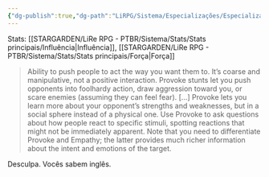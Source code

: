 ```yaml
---
{"dg-publish":true,"dg-path":"LiRPG/Sistema/Especializações/Especializações existentes/Afronta.md","permalink":"/li-rpg/sistema/especializacoes/especializacoes-existentes/afronta/","created":"2025-01-11T01:32:05.513-03:00","updated":"2025-01-12T02:34:05.022-03:00"}
---
```



Stats: [[STARGARDEN/LiRe RPG - PTBR/Sistema/Stats/Stats principais/Influência\|Influência]], [[STARGARDEN/LiRe RPG - PTBR/Sistema/Stats/Stats principais/Força\|Força]]

> Ability to push people to act the way you want them to. It’s coarse and manipulative, not a positive interaction. Provoke stunts let you push opponents into foolhardy action, draw aggression toward you, or scare enemies (assuming they can feel fear). […] Provoke lets you learn more about your opponent’s strengths and weaknesses, but in a social sphere instead of a physical one. Use Provoke to ask questions about how people react to specific stimuli, spotting reactions that might not be immediately apparent. Note that you need to differentiate Provoke and Empathy; the latter provides much richer information about the intent and emotions of the target.

Desculpa. Vocês sabem inglês.